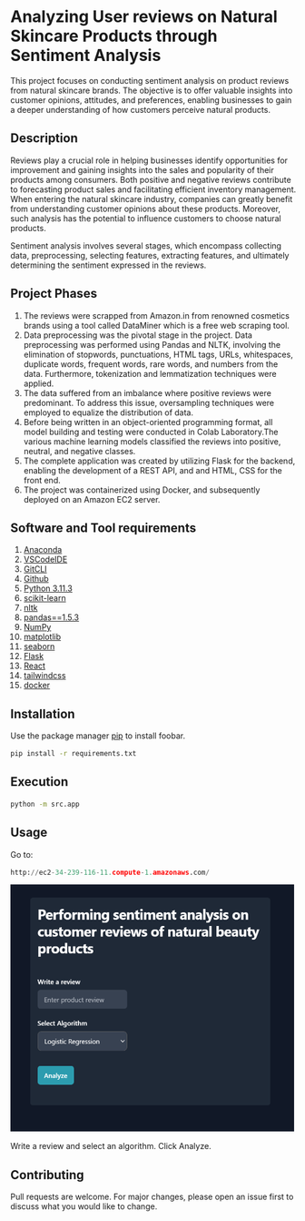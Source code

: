 
# Analyzing User reviews on Natural Skincare Products through Sentiment Analysis

This project focuses on conducting sentiment analysis on product reviews from natural skincare brands. The objective is to offer valuable insights into customer opinions, attitudes, and preferences, enabling businesses to gain a deeper understanding of how customers perceive natural products.

## Description
Reviews play a crucial role in helping businesses identify opportunities for improvement and gaining insights into the sales and popularity of their products among consumers. Both positive and negative reviews contribute to forecasting product sales and facilitating efficient inventory management. When entering the natural skincare industry, companies can greatly benefit from understanding customer opinions about these products. Moreover, such analysis has the potential to influence customers to choose natural products.

Sentiment analysis involves several stages, which encompass collecting data, preprocessing, selecting features, extracting features, and ultimately determining the sentiment expressed in the reviews. 

## Project Phases
1. The reviews were scrapped from Amazon.in from renowned cosmetics brands using a tool called DataMiner which is a free web scraping tool.
2. Data preprocessing was the pivotal stage in the project. Data preprocessing was performed using Pandas and NLTK, involving the elimination of stopwords, punctuations, HTML tags, URLs, whitespaces, duplicate words, frequent words, rare words, and numbers from the data. Furthermore, tokenization and lemmatization techniques were applied.
3. The data suffered from an imbalance where positive reviews were predominant. To address this issue, oversampling techniques were employed to equalize the distribution of data.
4. Before being written in an object-oriented programming format, all model building and testing were conducted in Colab Laboratory.The various machine learning models classified the reviews into positive, neutral, and negative classes. 
5. The complete application was created by utilizing Flask for the backend, enabling the development of a REST API, and and HTML, CSS for the front end.
6. The project was containerized using Docker, and subsequently deployed on an Amazon EC2 server.


## Software and Tool requirements
1. [Anaconda](https://www.anaconda.com/)
2. [VSCodeIDE](https://code.visualstudio.com/)
3. [GitCLI](https://git-scm.com/book/en/v2/Getting-Started-The-Command-Line)
4. [Github](https://github.com/)
5. [Python 3.11.3](https://www.python.org/downloads/)
6. [scikit-learn](https://scikit-learn.org/stable/)
7. [nltk](https://www.nltk.org/)
8. [pandas==1.5.3](https://pandas.pydata.org/)
9. [NumPy](https://numpy.org/)
10. [matplotlib](https://matplotlib.org/)
11. [seaborn](https://seaborn.pydata.org/)
12. [Flask](https://flask.palletsprojects.com/en/2.3.x/)
13. [React](https://react.dev/)
14. [tailwindcss](https://tailwindcss.com/)
15. [docker](https://www.docker.com/products/docker-desktop/)



## Installation

Use the package manager [pip](https://pip.pypa.io/en/stable/) to install foobar.

```bash
pip install -r requirements.txt
```

## Execution

```bash
python -m src.app
```

## Usage
Go to:
```python
http://ec2-34-239-116-11.compute-1.amazonaws.com/
```
<img src="ui.png" alt="Image" width="500"> 


 Write a review and select an algorithm. Click Analyze.


## Contributing

Pull requests are welcome. For major changes, please open an issue first
to discuss what you would like to change.